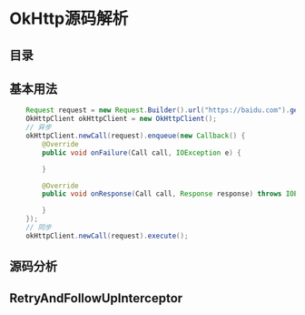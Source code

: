 # OkHttp源码解析

## 目录

## 基本用法
``` java
    Request request = new Request.Builder().url("https://baidu.com").get().build();
    OkHttpClient okHttpClient = new OkHttpClient();
    // 异步
    okHttpClient.newCall(request).enqueue(new Callback() {
        @Override
        public void onFailure(Call call, IOException e) {

        }

        @Override
        public void onResponse(Call call, Response response) throws IOException {

        }
    });
    // 同步
    okHttpClient.newCall(request).execute();
```

## 源码分析


## RetryAndFollowUpInterceptor